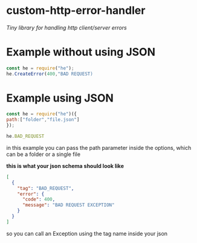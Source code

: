 # custom-http-error-handler
###### Tiny library for handling http client/server errors 
# Example without using JSON

```javascript
const he = require("he");
he.CreateError(400,"BAD REQUEST)
```

# Example using JSON

```javascript
const he = require("he")({
path:["folder","file.json"]
});

he.BAD_REQUEST
```
in this example you can pass the path parameter inside the options, which can be a folder or a single file

**this is what your json schema should look like**

```json
[
  {
    "tag": "BAD_REQUEST",
    "error": {
      "code": 400,
      "message": "BAD REQUEST EXCEPTION"
    }
  }
]

```
so you can call an Exception using the tag name inside your json


